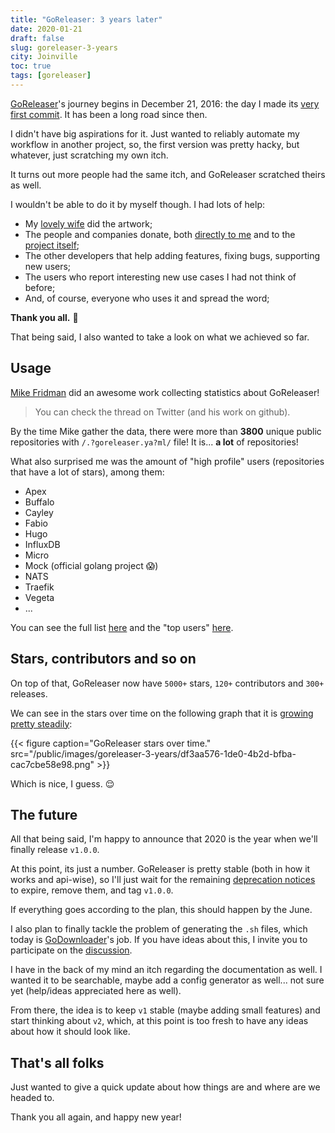 ```yaml
---
title: "GoReleaser: 3 years later"
date: 2020-01-21
draft: false
slug: goreleaser-3-years
city: Joinville
toc: true
tags: [goreleaser]
---
```


[GoReleaser](https://goreleaser.com/)'s journey begins in December 21, 2016: the day I made its [very first commit](https://github.com/goreleaser/goreleaser/commit/8b63e6555be45234c4c2a69576ca2ddab705302c). It has been a long road since then.

<!--more-->

I didn't have big aspirations for it. Just wanted to reliably automate my workflow in another project, so, the first version was pretty hacky, but whatever, just scratching my own itch.

It turns out more people had the same itch, and GoReleaser scratched theirs as well.

I wouldn't be able to do it by myself though. I had lots of help:

- My [lovely wife](https://github.com/carinebecker) did the artwork;
- The people and companies donate, both [directly to me](https://github.com/sponsors/caarlos0/) and to the [project itself](https://opencollective.com/goreleaser/);
- The other developers that help adding features, fixing bugs, supporting new users;
- The users who report interesting new use cases I had not think of before;
- And, of course, everyone who uses it and spread the word;

**Thank you all.** 🙏

That being said, I also wanted to take a look on what we achieved so far.

## Usage

[Mike Fridman](https://twitter.com/_mfridman) did an awesome work collecting statistics about GoReleaser!

> You can check the thread on Twitter (and his work on github).

By the time Mike gather the data, there were more than **3800** unique public repositories with `/.?goreleaser.ya?ml/` file! It is... **a lot** of repositories!

What also surprised me was the amount of "high profile" users (repositories that have a lot of stars), among them:

- Apex
- Buffalo
- Cayley
- Fabio
- Hugo
- InfluxDB
- Micro
- Mock (official golang project 😱)
- NATS
- Traefik
- Vegeta
- ...

You can see the full list [here](https://docs.google.com/spreadsheets/d/1zT_AIQCA7Ux7a_6eDj2eVF7LZaFaw-bbVHOHCOqkJzo/edit?usp=sharing) and the "top users" [here](https://gist.github.com/mfridman/d61502bbd837c81e50c370d2dd5a7496).

## Stars, contributors and so on

On top of that, GoReleaser now have `5000+` stars, `120+` contributors and `300+` releases.

We can see in the stars over time on the following graph that it is [growing pretty steadily](https://starchart.cc/goreleaser/goreleaser):

{{< figure caption="GoReleaser stars over time." src="/public/images/goreleaser-3-years/df3aa576-1de0-4b2d-bfba-cac7cbe58e98.png" >}}

Which is nice, I guess. 😌

## The future

All that being said, I'm happy to announce that 2020 is the year when we'll finally release `v1.0.0`.

At this point, its just a number. GoReleaser is pretty stable (both
in how it works and api-wise), so I'll just wait for the remaining [deprecation notices](https://goreleaser.com/deprecations/) to expire, remove them, and tag `v1.0.0`.

If everything goes according to the plan, this should happen by the June.

I also plan to finally tackle the problem of generating the `.sh` files, which today is [GoDownloader](https://github.com/goreleaser/godownloader)'s job. If you have ideas about this, I invite you to participate on the [discussion](https://github.com/goreleaser/godownloader/issues/161).

I have in the back of my mind an itch regarding the documentation as well. I wanted it to be searchable, maybe add a config generator as well... not sure yet (help/ideas appreciated here as well).

From there, the idea is to keep `v1` stable (maybe adding small features) and start thinking about `v2`, which, at this point is too fresh to have any ideas about how it should look like.

## That's all folks

Just wanted to give a quick update about how things are and where are we headed to.

Thank you all again, and happy new year!
